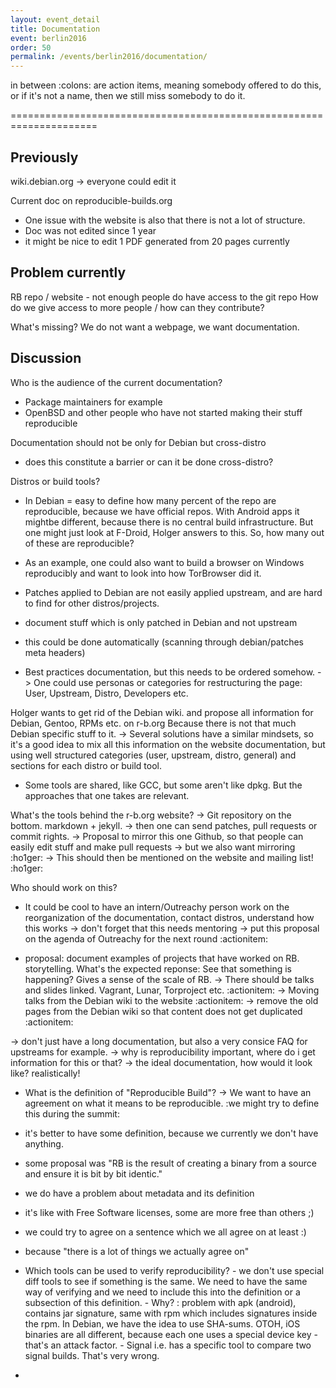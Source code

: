 ```yaml
---
layout: event_detail
title: Documentation
event: berlin2016
order: 50
permalink: /events/berlin2016/documentation/
---
```



in between :colons: are action items, meaning somebody offered to do
this, or if it's not a name, then we still miss somebody to do it.

=====================================================================

Previously
----------

wiki.debian.org -> everyone could edit it

Current doc on reproducible-builds.org

 - One issue with the website is also that there is not a lot of structure.
 - Doc was not edited since 1 year
 - it might be nice to edit 1 PDF generated from 20 pages currently

Problem currently
-----------------
RB repo / website - not enough people do have access to the git repo
How do we give access to more people / how can they contribute?

What's missing? We do not want a webpage, we want documentation.

Discussion
-----------

Who is the audience of the current documentation?

 - Package maintainers for example
 - OpenBSD and other people who have not started making their stuff reproducible

Documentation should not be only for Debian but cross-distro

 - does this constitute a barrier or can it be done cross-distro?

Distros or build tools?

 - In Debian = easy to define how many percent of the repo are
reproducible, because we have official repos. With Android apps it
mightbe different, because there is no central build infrastructure. But
one might just look at F-Droid, Holger answers to this. So, how many out
of these are reproducible?
 - As an example, one could also want to build a browser on Windows
reproducibly and want to look into how TorBrowser did it.
 - Patches applied to Debian are not easily applied upstream, and are
hard to find for other distros/projects.
 - document stuff which is only patched in Debian and not upstream
 - this could be done automatically (scanning through debian/patches
meta headers)

- Best practices documentation, but this needs to be ordered somehow.
-> One could use personas or categories for restructuring the page:
User, Upstream, Distro, Developers etc.

Holger wants to get rid of the Debian wiki. and propose all information
for Debian, Gentoo, RPMs etc. on r-b.org
Because there is not that much Debian specific stuff to it.
-> Several solutions have a similar mindsets, so it's a good idea to mix
all this information on the website documentation, but using well
structured categories (user, upstream, distro, general) and sections for
each distro or build tool.

- Some tools are shared, like GCC,  but some aren't like dpkg. But the
approaches that one takes are relevant.

What's the tools behind the r-b.org website?
-> Git repository on the bottom. markdown + jekyll. -> then one can send
patches, pull requests or commit rights.
-> Proposal to mirror this one Github, so that people can easily edit
stuff and make pull requests -> but we also want mirroring :ho1ger:
-> This should then be mentioned on the website and mailing list! :ho1ger:

Who should work on this?
- It could be cool to have an intern/Outreachy person work on the
reorganization of the documentation, contact distros, understand how
this works
-> don't forget that this needs mentoring
-> put this proposal on the agenda of Outreachy for the next round
:actionitem:

- proposal: document examples of projects that have worked on RB.
storytelling. What's the expected reponse: See that something is
happening? Gives a sense of the scale of RB.
-> There should be talks and slides linked. Vagrant, Lunar, Torproject
etc. :actionitem:
-> Moving talks from the Debian wiki to the website :actionitem:
-> remove the old pages from the Debian wiki so that content does not
get duplicated :actionitem:

-> don't just have a long documentation, but also a very consice FAQ for
upstreams for example.
-> why is reproducibility important, where do i get information for this
or that?
-> the ideal documentation, how would it look like? realistically!

- What is the definition of "Reproducible Build"?
-> We want to have an agreement on what it means to be reproducible. :we
might try to define this during the summit:
- it's better to have some definition, because we currently we don't
have anything.
- some proposal was "RB is the result of creating a binary from a source
and ensure it is bit by bit identic."
- we do have a problem about metadata and its definition
- it's like with Free Software licenses, some are more free than others ;)
- we could try to agree on a sentence which we all agree on at least :)
- because "there is a lot of things we actually agree on"
- Which tools can be used to verify reproducibility?
        - we don't use special diff tools to see if something is the same. We
need to have the same way of verifying and we need to include this into
the definition or a subsection of this definition.
        - Why? : problem with apk (android), contains jar signature, same with
rpm which includes signatures inside the rpm. In Debian, we have the
idea to use SHA-sums. OTOH, iOS binaries are all different, because each
one uses a special device key
        - that's an attack factor.
        - Signal i.e. has a specific tool to compare two signal builds. That's
very wrong.

-
